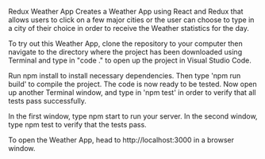 Redux Weather App
Creates a Weather App using React and Redux that allows users to click on a few major cities or the user can choose to type in a city of their choice in order to receive the Weather statistics for the day.

To try out this Weather App, clone the repository to your computer then navigate to the directory where the project has been downloaded using Terminal and type in "code ." to open up the project in Visual Studio Code.

Run npm install to install necessary dependencies. Then type 'npm run build' to compile the project. The code is now ready to be tested. Now open up another Terminal window, and type in 'npm test' in order to verify that all tests pass successfully.

In the first window, type npm start to run your server. In the second window, type npm test to verify that the tests pass.

To open the Weather App, head to http://localhost:3000 in a browser window.